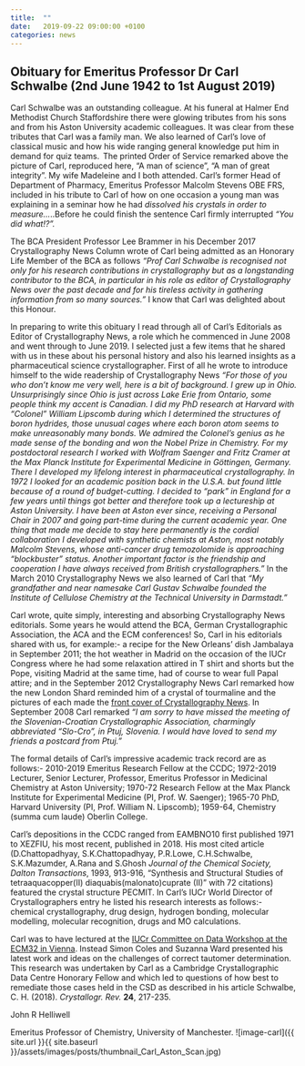 ```yaml
---
title:  ""
date:   2019-09-22 09:00:00 +0100
categories: news
---
```


## Obituary for Emeritus Professor Dr Carl Schwalbe (2nd June 1942 to 1st August 2019) ##

Carl Schwalbe was an outstanding colleague. At his funeral at Halmer End Methodist Church Staffordshire there were glowing tributes from his sons and from his Aston University academic colleagues. It was clear from these tributes that Carl was a family man. We also learned of Carl’s love of classical music and how his wide ranging general knowledge put him in demand for quiz teams.  The printed Order of Service remarked above the picture of Carl, reproduced here, “A man of science”, “A man of great integrity”. My wife Madeleine and I both attended. Carl’s former Head of Department of Pharmacy, Emeritus Professor Malcolm Stevens OBE FRS, included in his tribute to Carl of how on one occasion a young man was explaining in a seminar how he had *dissolved his crystals in order to measure…*..Before he could finish the sentence Carl firmly interrupted *“You did what!?”.*  

The BCA President Professor Lee Brammer in his December 2017 Crystallography News Column wrote of Carl being admitted as an Honorary Life Member of the BCA as follows *“Prof Carl Schwalbe is recognised not only for his research contributions in crystallography but as a longstanding contributor to the BCA, in particular in his role as editor of Crystallography News over the past decade and for his tireless activity in gathering information from so many sources.”* I know that Carl was delighted about this Honour.  

In preparing to write this obituary I read through all of Carl’s Editorials as Editor of Crystallography News, a role which he commenced in June 2008 and went through to June 2019. I selected just a few items that he shared with us in these about his personal history and also his learned insights as a pharmaceutical science crystallographer. First of all he wrote to introduce himself to the wide readership of Crystallography News *“For those of you who don’t know me very well, here is a bit of background. I grew up in Ohio. Unsurprisingly since Ohio is just across Lake Erie from Ontario, some people think my accent is Canadian. I did my PhD research at Harvard with “Colonel” William Lipscomb during which I determined the structures of boron hydrides, those unusual cages where each boron atom seems to make unreasonably many bonds. We admired the Colonel’s genius as he made sense of the bonding and won the Nobel Prize in Chemistry. For my postdoctoral research I worked with Wolfram Saenger and Fritz Cramer at the Max Planck Institute for Experimental Medicine in Göttingen, Germany. There I developed my lifelong interest in pharmaceutical crystallography. In 1972 I looked for an academic position back in the U.S.A. but found little because of a round of budget-cutting. I decided to “park” in England for a few years until things got better and therefore took up a lectureship at Aston University. I have been at Aston ever since, receiving a Personal Chair in 2007 and going part-time during the current academic year. One thing that made me decide to stay here permanently is the cordial collaboration I developed with synthetic chemists at Aston, most notably Malcolm Stevens, whose anti-cancer drug temozolomide is approaching “blockbuster” status. Another important factor is the friendship and cooperation I have always received from British crystallographers.”* In the March 2010 Crystallography News we also learned of Carl that *“My grandfather and near namesake Carl Gustav Schwalbe founded the Institute of Cellulose Chemistry at the Technical University in Darmstadt.”*  

Carl wrote, quite simply, interesting and absorbing Crystallography News editorials. Some years he would attend the BCA, German Crystallographic Association, the ACA and the ECM conferences! So, Carl in his editorials shared with us, for example:- a recipe for the New Orleans’ dish Jambalaya in September 2011; the hot weather in Madrid on the occasion of the IUCr Congress where he had some relaxation attired in T shirt and shorts but the Pope, visiting Madrid at the same time, had of course to wear full Papal attire; and in the September 2012 Crystallography News Carl remarked how the new London Shard reminded him of a crystal of tourmaline and the pictures of each made the [front cover of Crystallography News](https://hg3.co.uk/bca/BCA-News-September-2012.pdf). In September 2008 Carl remarked *“I am sorry to have missed the meeting of the Slovenian-Croatian Crystallographic Association, charmingly abbreviated “Slo-Cro”, in Ptuj, Slovenia. I would have loved to send my friends a postcard from Ptuj.”* 

The formal details of Carl’s impressive academic track record are as follows:- 2010-2019 Emeritus Research Fellow at the CCDC; 1972-2019 Lecturer, Senior Lecturer, Professor, Emeritus Professor in Medicinal Chemistry at Aston University; 1970-72 Research Fellow at the Max Planck Institute for Experimental Medicine (PI, Prof. W. Saenger); 1965-70 PhD, Harvard University (PI, Prof. William N. Lipscomb); 1959-64, Chemistry (summa cum laude) Oberlin College. 

Carl’s depositions in the CCDC ranged from EAMBNO10 first published 1971 to XEZFIU, his most recent, published in 2018. His most cited article (D.Chattopadhyay, S.K.Chattopadhyay, P.R.Lowe, C.H.Schwalbe, S.K.Mazumder, A.Rana and S.Ghosh *Journal of the Chemical Society, Dalton Transactions*, 1993, 913-916,  “Synthesis and Structural Studies of tetraaquacopper(II) diaquabis(malonato)cuprate (II)” with 72 citations) featured the crystal structure PECMIT. In Carl’s IUCr World Director of Crystallographers entry he listed his research interests as follows:- chemical crystallography, drug design, hydrogen bonding, molecular modelling, molecular recognition, drugs and MO calculations. 

Carl was to have lectured at the [IUCr Committee on Data Workshop at the ECM32 in Vienna](https://www.iucr.org/resources/data/commdat/vienna-workshop ). Instead Simon Coles and Suzanna Ward presented his latest work and ideas on the challenges of correct tautomer determination. This research was undertaken by Carl as a Cambridge Crystallographic Data Centre Honorary Fellow and which led to questions of how best to remediate those cases held in the CSD as described in his article Schwalbe, C. H. (2018). *Crystallogr. Rev.* **24**, 217-235. 

John R Helliwell  

Emeritus Professor of Chemistry, University of Manchester. 
![image-carl]({{ site.url }}{{ site.baseurl }}/assets/images/posts/thumbnail_Carl_Aston_Scan.jpg)
